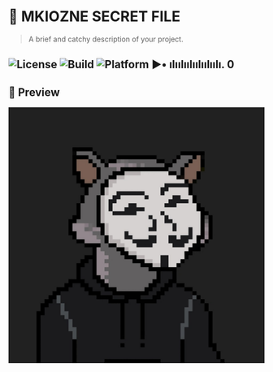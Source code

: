 # 🌟 MKIOZNE SECRET FILE

> A brief and catchy description of your project.

![License](https://img.shields.io/badge/license-MIT-blue.svg)
![Build](https://img.shields.io/badge/build-passing-brightgreen.svg)
![Platform](https://img.shields.io/badge/platform-Windows%20%7C%20Linux%20%7C%20macOS-lightgrey.svg)
▶• ılıılıılıılıılıılı. 0
---

## 📸 Preview

<!-- Optionally insert a screenshot or demo GIF -->
![CYBERSECURITY](assets/images/image1.jpg)

